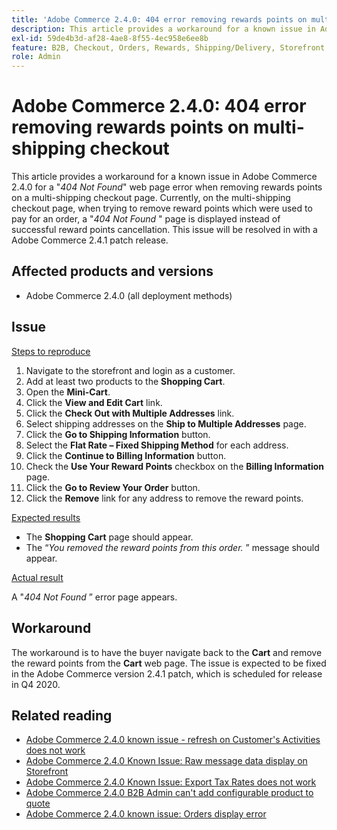 ```yaml
---
title: 'Adobe Commerce 2.4.0: 404 error removing rewards points on multi-shipping checkout'
description: This article provides a workaround for a known issue in Adobe Commerce 2.4.0 for a "*404 Not Found*" web page error when removing rewards points on a multi-shipping checkout page. Currently, on the multi-shipping checkout page, when trying to remove reward points which were used to pay for an order,  a "*404 Not Found* " page is displayed instead of successful reward points cancellation. This issue will be resolved in with a Adobe Commerce 2.4.1 patch release.
exl-id: 59de4b3d-af28-4ae8-8f55-4ec958e6ee8b
feature: B2B, Checkout, Orders, Rewards, Shipping/Delivery, Storefront
role: Admin
---
```

# Adobe Commerce 2.4.0: 404 error removing rewards points on multi-shipping checkout

This article provides a workaround for a known issue in Adobe Commerce 2.4.0 for a "*404 Not Found*" web page error when removing rewards points on a multi-shipping checkout page. Currently, on the multi-shipping checkout page, when trying to remove reward points which were used to pay for an order,  a "*404 Not Found* " page is displayed instead of successful reward points cancellation. This issue will be resolved in with a Adobe Commerce 2.4.1 patch release.

## Affected products and versions

* Adobe Commerce 2.4.0 (all deployment methods)

## Issue

 <u>Steps to reproduce</u>

1. Navigate to the storefront and login as a customer.
1. Add at least two products to the **Shopping Cart**.
1. Open the **Mini-Cart**.
1. Click the **View and Edit Cart** link.
1. Click the **Check Out with Multiple Addresses** link.
1. Select shipping addresses on the **Ship to Multiple Addresses** page.
1. Click the **Go to Shipping Information** button.
1. Select the **Flat Rate &ndash; Fixed Shipping Method** for each address.
1. Click the **Continue to Billing Information** button.
1. Check the **Use Your Reward Points** checkbox on the **Billing Information** page.
1. Click the **Go to Review Your Order** button.
1. Click the **Remove** link for any address to remove the reward points.

 <u>Expected results</u>

* The **Shopping Cart** page should appear.
* The “*You removed the reward points from this order.* ” message should appear.

 <u>Actual result</u>

A "*404 Not Found* ” error page appears.

## Workaround

The workaround is to have the buyer navigate back to the **Cart** and remove the reward points from the **Cart** web page. The issue is expected to be fixed in the Adobe Commerce version 2.4.1 patch, which is scheduled for release in Q4 2020.

## Related reading

* [Adobe Commerce 2.4.0 known issue - refresh on Customer's Activities does not work](/help/troubleshooting/miscellaneous/magento-2-4-0-refresh-on-customer-activities-does-not-work.md)
* [Adobe Commerce 2.4.0 Known Issue: Raw message data display on Storefront](/help/troubleshooting/storefront/magento-2-4-0-issue-storefront-raw-message-data-display.md)
* [Adobe Commerce 2.4.0 Known Issue: Export Tax Rates does not work](/help/troubleshooting/miscellaneous/magento-2-4-0-known-issue-export-tax-rates-does-not-work.md)
* [Adobe Commerce 2.4.0 B2B Admin can't add configurable product to quote](/help/troubleshooting/miscellaneous/magento-2-4-0-b2b-admin-can-t-add-configurable-product-to-quote.md)
* [Adobe Commerce 2.4.0 known issue: Orders display error](/help/troubleshooting/storefront/magento-2-4-0-known-issue-orders-display-error.md)
